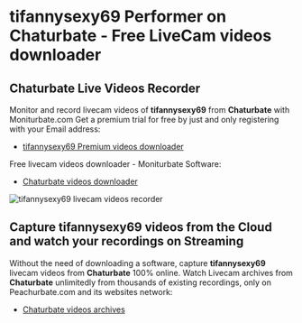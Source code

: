 # tifannysexy69 Performer on Chaturbate - Free LiveCam videos downloader

## Chaturbate Live Videos Recorder

Monitor and record livecam videos of **tifannysexy69** from **Chaturbate** with Moniturbate.com
Get a premium trial for free by just and only registering with your Email address:
* [tifannysexy69 Premium videos downloader](https://moniturbate.com/request-demo-licence-key.html)

Free livecam videos downloader - Moniturbate Software:
* [Chaturbate videos downloader](https://moniturbate.com/moniturbate-download-software.html)

![tifannysexy69 livecam videos recorder](https://peachurnet.com/templates/moniturbate-software.png)


## Capture tifannysexy69 videos from the Cloud and watch your recordings on Streaming

Without the need of downloading a software, capture **tifannysexy69** livecam videos from **Chaturbate** 100% online.
Watch Livecam archives from **Chaturbate** unlimitedly from thousands of existing recordings, only on Peachurbate.com and its websites network:
* [Chaturbate videos archives](https://peachurnet.com/)